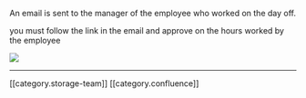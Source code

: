 An email is sent to the manager of the employee who worked on the day off.

you must follow the link in the email and approve on the hours worked by the employee

![](images/storage/image2022-7-21_9-18-17.png)



*****

[[category.storage-team]] 
[[category.confluence]] 
